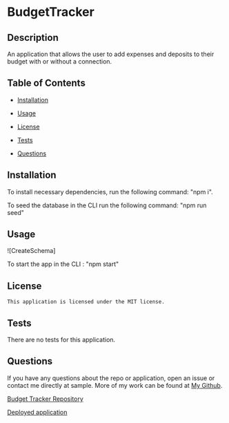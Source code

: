 # BudgetTracker

## Description
An application that allows the user to add expenses and deposits to their budget with or without a connection.


  ## Table of Contents
  
  * [Installation](#installation)
  
  * [Usage](#usage)
  
  * [License](#license)

  * [Tests](#tests)
  
  * [Questions](#questions)
  
  ## Installation
  
  To install necessary dependencies, run the following command: "npm i".

  To seed the database in the CLI run the following command: "npm run seed"
  
  ## Usage



  ![CreateSchema]

To start the app in the CLI : "npm start"
  

  ## License
    
    This application is licensed under the MIT license.
    

  ## Tests
  
  There are no tests for this application.
  
      
  ## Questions  

  If you have any questions about the repo or application, open an issue or contact me directly at sample. More of my work can be found at [My Github](https://github.com/brob92993).

  [Budget Tracker Repository](https://github.com/brob92993/BudgetTracker.git)

  
  [Deployed application]()